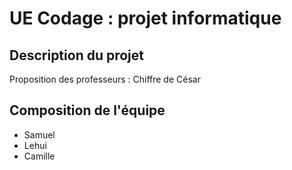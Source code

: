 # UE Codage : projet informatique

## Description du projet

Proposition des professeurs : Chiffre de César

## Composition de l'équipe

* Samuel
* Lehui 
* Camille




